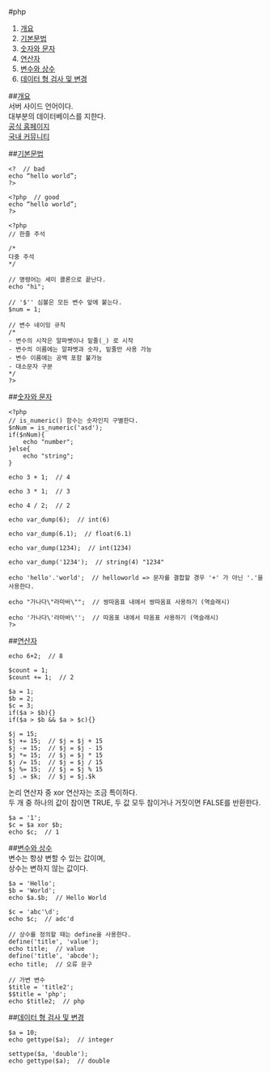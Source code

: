 #php  
1. [개요](#php)  
1. [기본문법](#basic)  
1. [숫자와 문자](#number-string)  
1. [연산자](#operator)  
1. [변수와 상수](#variable)  
1. [데이터 형 검사 및 변경](#data-type)

##<a href="#" name="php">개요</a>  
서버 사이드 언어이다.  
대부분의 데이터베이스를 지한다.  
[공식 홈페이지](http://php.net/)  
[국내 커뮤니티](http://phpschool.com/)  

##<a href="#" name="basic">기본문법</a>  
		
	<?  // bad
	echo “hello world”;
	?>

	<?php  // good
	echo “hello world”;
	?>

	<?php
	// 한줄 주석
	
	/*
	다중 주석
	*/

	// 명령어는 세미 콜론으로 끝난다.
	echo "hi";

	// '$'' 심볼은 모든 변수 앞에 붙는다.
	$num = 1;

	// 변수 네이밍 규칙
	/*
	- 변수의 시작은 알파벳이나 밑줄(_) 로 시작
	- 변수의 이름에는 알파벳과 숫자, 밑줄만 사용 가능
	- 변수 이름에는 공백 포함 불가능
	- 대소문자 구분
	*/
	?>

##<a href="#" name="number-string">숫자와 문자</a>  
		
	<?php
	// is_numeric() 함수는 숫자인지 구별한다.
	$nNum = is_numeric('asd');
	if($nNum){
		echo "number";
	}else{
		echo "string";
	}

	echo 3 + 1;  // 4
	
	echo 3 * 1;  // 3
	
	echo 4 / 2;  // 2
	
	echo var_dump(6);  // int(6)
	
	echo var_dump(6.1);  // float(6.1)
	
	echo var_dump(1234);  // int(1234)
	
	echo var_dump('1234');  // string(4) "1234"
	
	echo 'hello'.'world';  // helloworld => 문자를 결합할 경우 '+' 가 아닌 '.'을 사용한다.
	
	echo "가나다\"라마바\"";  // 쌍따옴표 내에서 쌍따옴표 사용하기 (역슬래시)
	
	echo '가나다\'라마바\'';  // 따옴표 내에서 따옴표 사용하기 (역슬래시)
	?>

##<a href="#" name="operator">연산자</a>  
		
	echo 6+2;  // 8

	$count = 1;
	$count += 1;  // 2

	$a = 1;
	$b = 2;
	$c = 3;
	if($a > $b){}
	if($a > $b && $a > $c){}

	$j = 15;
	$j += 15;  // $j = $j + 15
	$j -= 15;  // $j = $j - 15
	$j *= 15;  // $j = $j * 15
	$j /= 15;  // $j = $j / 15
	$j %= 15;  // $j = $j % 15
	$j .= $k;  // $j = $j.$k

논리 연산자 중 xor 연산자는 조금 특이하다.  
두 개 중 하나의 값이 참이면 TRUE, 두 값 모두 참이거나 거짓이면 FALSE를 반환한다.  
		
	$a = '1';
	$c = $a xor $b;
	echo $c;  // 1

##<a href="#" name="variable">변수와 상수</a>  
변수는 항상 변할 수 있는 값이며,  
상수는 변하지 않는 값이다.  
		
	$a = 'Hello';
	$b = 'World';
	echo $a.$b;  // Hello World

	$c = 'abc'\d';
	echo $c;  // adc'd

	// 상수를 정의할 때는 define을 사용한다.
	define('title', 'value');
	echo title;  // value
	define('title', 'abcde');
	echo title;  // 오류 문구

	// 가변 변수
	$title = 'title2';
	$$title = 'php';
	echo $title2;  // php
 
##<a href="#" name="data-type">데이터 형 검사 및 변경</a>  
		
	$a = 10;
	echo gettype($a);  // integer

	settype($a, 'double');
	echo gettype($a);  // double

##
